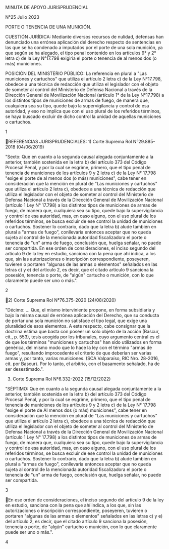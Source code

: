 MINUTA DE APOYO JURISPRUDENCIAL

N°25 Julio 2023

PORTE O TENENCIA DE UNA MUNICIÓN.

CUESTIÓN JURÍDICA: Mediante diversos recursos de nulidad, defensas han
denunciado una errónea aplicación del derecho respecto de sentencias en
las que se ha condenado a imputados por el porte de una sola munición,
ya que según se ha alegado, el tipo penal contenido en los artículos 9°
y 2° letra c) de la Ley N°17.798 exigiría el porte o tenencia de al
menos dos (o más) municiones.

POSICIÓN DEL MINISTERIO PÚBLICO: La referencia en plural a "Las
municiones y cartuchos" que utiliza el artículo 2 letra c) de la Ley
N°17.798, obedece a una técnica de redacción que utiliza el legislador
con el objeto de someter al control del Ministerio de Defensa Nacional a
través de la Dirección General de Movilización Nacional (artículo 1° de
la Ley N°17.798) a los distintos tipos de municiones de armas de fuego,
de manera que, cualquiera sea su tipo, quede bajo la supervigilancia y
control de esa autoridad, y eso no implica que con el uso plural de los
referidos términos, se haya buscado excluir de dicho control la unidad
de aquellas municiones o cartuchos.

1

REFERENCIAS JURISPRUDENCIALES: 1) Corte Suprema Rol N°29.885-2018
(04/06/2019)

"Sexto: Que en cuanto a la segunda causal alegada conjuntamente a la
anterior, también sostenida en la letra b) del artículo 373 del Código
Procesal Penal, y por la cual se esgrime, primero, que el tipo penal de
tenencia de municiones de los artículos 9 y 2 letra c) de la Ley N°
17.798 "exige el porte de al menos dos (o más) municiones", cabe tener
en consideración que la mención en plural de "Las municiones y
cartuchos" que utiliza el artículo 2 letra c), obedece a una técnica de
redacción que utiliza el legislador con el objeto de someter al control
del Ministerio de Defensa Nacional a través de la Dirección General de
Movilización Nacional (artículo 1 Ley N° 17.798) a los distintos tipos
de municiones de armas de fuego, de manera que, cualquiera sea su tipo,
quede bajo la supervigilancia y control de esa autoridad, mas, en caso
alguno, con el uso plural de los referidos términos, se busca excluir de
ese control la unidad de municiones o cartuchos. Sostener lo contrario,
dado que la letra b) alude también en plural a "armas de fuego",
conllevaría entonces aceptar que no queda sujeta al control de la
mencionada autoridad fiscalizadora el porte o tenencia de "un" arma de
fuego, conclusión que, huelga señalar, no puede ser compartida. En ese
orden de consideraciones, el inciso segundo del artículo 9 de la ley en
estudio, sanciona con la pena que ahí indica, a los que, sin las
autorizaciones o inscripción correspondiente, poseyeren, tuvieren o
portaren "algunas de las armas o elementos" señalados en las letras c) y
e) del artículo 2, es decir, que el citado artículo 9 sanciona la
posesión, tenencia o porte, de "algún" cartucho o munición, con lo que
claramente puede ser uno o más.".

2

2) Corte Suprema Rol N°76.375-2020 (24/08/2020)

"Décimo: ... Que, el mismo interviniente propone, en forma subsidiaria y
bajo la misma causal de errónea aplicación del Derecho, que su conducta
de portar una sola munición no satisface el tipo legal, que exige una
pluralidad de esos elementos. A este respecto, cabe consignar que la
doctrina estima que basta con poseer un solo objeto de la acción
(Bascur, cit., p. 553), tesis acogida por los tribunales, cuyo argumento
central es el de que los términos "municiones y cartuchos" han sido
utilizados en forma genérica, del mismo modo que lo hace la ley con el
término "armas de fuego", resultando improcedente el criterio de que
deberían ser varias armas y, por tanto, varias municiones. (SCA
Valparaíso, RIC Nro. 28-2016, cit. por Bascur). Por lo tanto, el
arbitrio, con el basamento señalado, ha de ser desestimado.".

3)  Corte Suprema Rol N°6.332-2022 (15/12/2022)

"SÉPTIMO: Que en cuanto a la segunda causal alegada conjuntamente a la
anterior, también sostenida en la letra b) del artículo 373 del Código
Procesal Penal, y por la cual se esgrime, primero, que el tipo penal de
tenencia de municiones de los artículos 9 y 2 letra c) de la Ley N°
17.798 "exige el porte de Al menos dos (o más) municiones", cabe tener
en consideración que la mención en plural de "Las municiones y
cartuchos" que utiliza el artículo 2 letra c), obedece a una técnica de
redacción que utiliza el legislador con el objeto de someter al control
del Ministerio de Defensa Nacional a través de la Dirección General de
Movilización Nacional (artículo 1 Ley N° 17.798) a los distintos tipos
de municiones de armas de fuego, de manera que, cualquiera sea su tipo,
quede bajo la supervigilancia y control de esa autoridad, mas, en caso
alguno, con el uso plural de los referidos términos, se busca excluir de
ese control la unidad de municiones o cartuchos. Sostener lo contrario,
dado que la letra b) alude también en plural a "armas de fuego",
conllevaría entonces aceptar que no queda sujeta al control de la
mencionada autoridad fiscalizadora el porte o tenencia de "un" arma de
fuego, conclusión que, huelga señalar, no puede ser compartida.

3

En ese orden de consideraciones, el inciso segundo del artículo 9 de la
ley en estudio, sanciona con la pena que ahí indica, a los que, sin las
autorizaciones o inscripción correspondiente, poseyeren, tuvieren o
portaren "algunas de las armas o elementos" señalados en las letras c) y
e) del artículo 2, es decir, que el citado artículo 9 sanciona la
posesión, tenencia o porte, de "algún" cartucho o munición, con lo que
claramente puede ser uno o más.".

4


